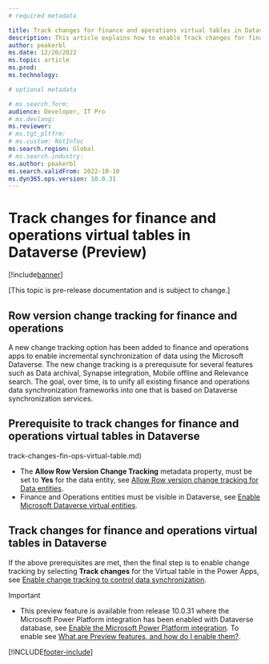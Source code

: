 ```yaml
---
# required metadata

title: Track changes for finance and operations virtual tables in Dataverse (Preview)
description: This article explains how to enable Track changes for finance and operations virtual tables in Microsoft Dataverse.
author: peakerbl
ms.date: 12/20/2022
ms.topic: article
ms.prod:
ms.technology: 

# optional metadata

# ms.search.form:
audience: Developer, IT Pro
# ms.devlang: 
ms.reviewer: 
# ms.tgt_pltfrm: 
# ms.custom: NotInToc
ms.search.region: Global
# ms.search.industry:
ms.author: peakerbl
ms.search.validFrom: 2022-10-10
ms.dyn365.ops.version: 10.0.31
---
```


# Track changes for finance and operations virtual tables in Dataverse (Preview) 

[!include[banner](../includes/banner.md)]

[This topic is pre-release documentation and is subject to change.]

## Row version change tracking for finance and operations

A new change tracking option has been added to finance and operations apps to enable incremental synchronization of data using the Microsoft Dataverse. The new change tracking is a prerequisute for several features such as Data archival, Synapse integration, Mobile offline and Relevance search. The goal, over time, is to unify all existing finance and operations data synchronization frameworks into one that is based on Dataverse synchronization services.

## Prerequisite to track changes for finance and operations virtual tables in Dataverse 

track-changes-fin-ops-virtual-table.md)
- The **Allow Row Version Change Tracking** metadata property, must be set to **Yes** for the data entity, see [Allow Row version change tracking for Data entities](../data-entities/rowversion-change-track.md).
- Finance and Operations entities must be visible in Dataverse, see [Enable Microsoft Dataverse virtual entities](enable-virtual-entities.md).
 
 ## Track changes for finance and operations virtual tables in Dataverse 

If the above prerequisites are met, then the final step is to enable change tracking by selecting **Track changes** for the Virtual table in the Power Apps, see [Enable change tracking to control data synchronization](../power-platform/admin/enable-change-tracking-control-data-synchronization.md).

> [!IMPORTANT]
> - This preview feature is available from release 10.0.31 where the Microsoft Power Platform integration has been enabled with Dataverse database, see [Enable the Microsoft Power Platform integration](./enable-power-platform-integration.md). To enable see [What are Preview features, and how do I enable them?](../power-platform/admin/what-are-preview-features-how-do-i-enable-them.md).

[!INCLUDE[footer-include](../../../includes/footer-banner.md)]
